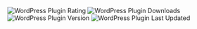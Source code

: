 ![WordPress Plugin Rating](https://img.shields.io/wordpress/plugin/rating/dark-press)
![WordPress Plugin Downloads](https://img.shields.io/wordpress/plugin/dm/dark-press)
![WordPress Plugin Version](https://img.shields.io/wordpress/plugin/v/dark-press)
![WordPress Plugin Last Updated](https://img.shields.io/wordpress/plugin/last-updated/dark-press)
